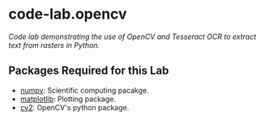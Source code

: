 # code-lab.opencv

*Code lab demonstrating the use of OpenCV and Tesseract OCR to extract text from rasters in Python.*

## Packages Required for this Lab
- [numpy](http://www.numpy.org/): Scientific computing pacakge.
- [matplotlib](http://matplotlib.org/): Plotting package.
- [cv2](https://rawgit.com/richadams8/code-lab.opencv/master/docs/_build/html/index.html): OpenCV's python package.


